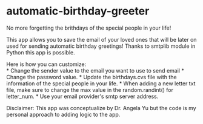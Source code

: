 # automatic-birthday-greeter

No more forgetting the brithdays of the special people in your life! 

This app allows you to save the email of your loved ones that will be later on used for sending automatic birthday greetings! Thanks to smtplib module in Python this app is possible.

Here is how you can customize:		
    * Change the sender value to the email you want to use to send email
    * Change the password value.
    * Update the birthdays.cvs file with the information of the special people in your life.
    * When adding a new letter txt file, make sure to change the max value in the random.randint() for letter_num.
    * Use your email provider's smtp server address.

Disclaimer: This app was conceptualize by Dr. Angela Yu but the code is my personal approach to adding logic to the app.
